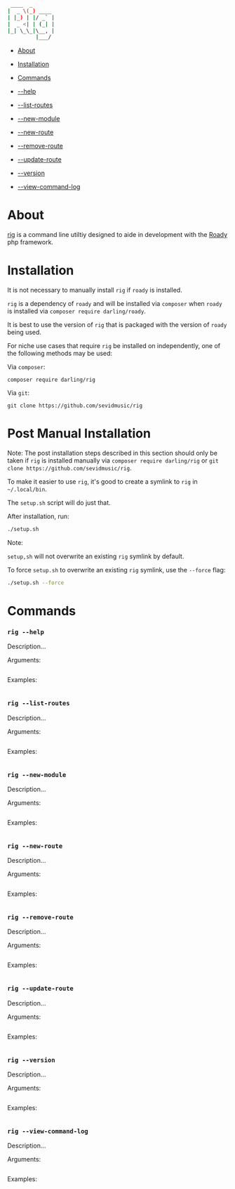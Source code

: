 ```sh
 ____  _
|  _ \(_) ____
| |_) | |/ _` |
|  _ <| | (_| |
|_| \_\_|\__, |
         |___/
```

- [About](#about)

- [Installation](#installation)

- [Commands](#commands)

- [--help](#--help)
- [--list-routes](#--list-routes)
- [--new-module](#--new-module)
- [--new-route](#--new-route)
- [--remove-route](#--remove-route)
- [--update-route](#--update-route)
- [--version](#--version)
- [--view-command-log](#--view-command-log)

# About

[rig](https://github.com/sevidmusic/rig) is a command line utiltiy
designed to aide in development with the
[Roady](https://github.com/sevidmusic/Roady) php framework.

# Installation

It is not necessary to manually install
`rig` if `roady` is installed.

`rig` is a dependency of `roady`
and will be installed via `composer` when `roady`
is installed via `composer require darling/roady`.

It is best to use the version of
`rig`
that is packaged with the version
of `roady`
being used.

For niche use cases that require
`rig`
be installed on independently, one of the
following methods may be used:

Via `composer`:

```
composer require darling/rig
```

Via `git`:

```
git clone https://github.com/sevidmusic/rig
```

# Post Manual Installation

Note: The post installation steps described in this
section should only be taken if `rig` is installed
manually via `composer require darling/rig` or
`git clone https://github.com/sevidmusic/rig`.

To make it easier to use `rig`,
it's good to create a symlink to `rig`
in `~/.local/bin`.

The `setup.sh` script will do just that.

After installation, run:

```sh
./setup.sh
```

Note:

`setup,sh` will not overwrite an existing `rig` symlink
by default.

To force `setup.sh` to overwrite an existing `rig` symlink,
use the `--force` flag:

```sh
./setup.sh --force
```

# Commands

### `rig --help`

Description...

Arguments:

```sh

```

Examples:

```sh
```

### `rig --list-routes`

Description...

Arguments:

```sh

```

Examples:

```sh
```

### `rig --new-module`

Description...

Arguments:

```sh

```

Examples:

```sh
```

### `rig --new-route`

Description...

Arguments:

```sh

```

Examples:

```sh
```

### `rig --remove-route`

Description...

Arguments:

```sh

```

Examples:

```sh
```

### `rig --update-route`

Description...

Arguments:

```sh

```

Examples:

```sh
```

### `rig --version`

Description...

Arguments:

```sh

```

Examples:

```sh
```

### `rig --view-command-log`

Description...

Arguments:

```sh

```

Examples:

```sh
```

